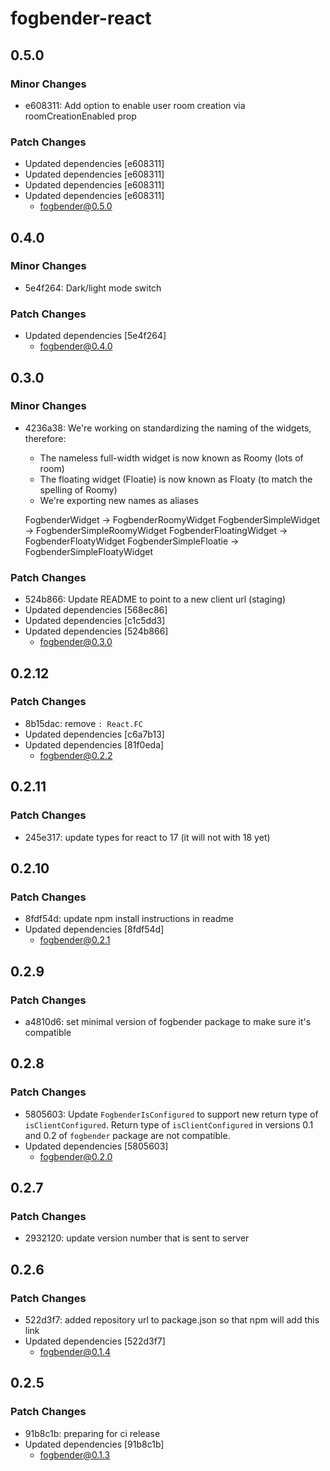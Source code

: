 # fogbender-react

## 0.5.0

### Minor Changes

- e608311: Add option to enable user room creation via roomCreationEnabled prop

### Patch Changes

- Updated dependencies [e608311]
- Updated dependencies [e608311]
- Updated dependencies [e608311]
- Updated dependencies [e608311]
  - fogbender@0.5.0

## 0.4.0

### Minor Changes

- 5e4f264: Dark/light mode switch

### Patch Changes

- Updated dependencies [5e4f264]
  - fogbender@0.4.0

## 0.3.0

### Minor Changes

- 4236a38: We're working on standardizing the naming of the widgets, therefore:

  - The nameless full-width widget is now known as Roomy (lots of room)
  - The floating widget (Floatie) is now known as Floaty (to match the spelling of Roomy)
  - We're exporting new names as aliases

  FogbenderWidget -> FogbenderRoomyWidget
  FogbenderSimpleWidget -> FogbenderSimpleRoomyWidget
  FogbenderFloatingWidget -> FogbenderFloatyWidget
  FogbenderSimpleFloatie -> FogbenderSimpleFloatyWidget

### Patch Changes

- 524b866: Update README to point to a new client url (staging)
- Updated dependencies [568ec86]
- Updated dependencies [c1c5dd3]
- Updated dependencies [524b866]
  - fogbender@0.3.0

## 0.2.12

### Patch Changes

- 8b15dac: remove `: React.FC`
- Updated dependencies [c6a7b13]
- Updated dependencies [81f0eda]
  - fogbender@0.2.2

## 0.2.11

### Patch Changes

- 245e317: update types for react to 17 (it will not with 18 yet)

## 0.2.10

### Patch Changes

- 8fdf54d: update npm install instructions in readme
- Updated dependencies [8fdf54d]
  - fogbender@0.2.1

## 0.2.9

### Patch Changes

- a4810d6: set minimal version of fogbender package to make sure it's compatible

## 0.2.8

### Patch Changes

- 5805603: Update `FogbenderIsConfigured` to support new return type of `isClientConfigured`.
  Return type of `isClientConfigured` in versions 0.1 and 0.2 of `fogbender` package are not compatible.
- Updated dependencies [5805603]
  - fogbender@0.2.0

## 0.2.7

### Patch Changes

- 2932120: update version number that is sent to server

## 0.2.6

### Patch Changes

- 522d3f7: added repository url to package.json so that npm will add this link
- Updated dependencies [522d3f7]
  - fogbender@0.1.4

## 0.2.5

### Patch Changes

- 91b8c1b: preparing for ci release
- Updated dependencies [91b8c1b]
  - fogbender@0.1.3
